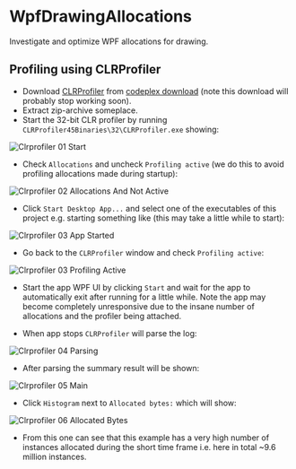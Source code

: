 # WpfDrawingAllocations
Investigate and optimize WPF allocations for drawing.

## Profiling using CLRProfiler
 * Download [CLRProfiler](https://github.com/MicrosoftArchive/clrprofiler) 
   from [codeplex download](http://clrprofiler.codeplex.com/#) 
   (note this download will probably stop working soon).
 * Extract zip-archive someplace.
 * Start the 32-bit CLR profiler by running
```CLRProfiler45Binaries\32\CLRProfiler.exe``` showing:

![Clrprofiler 01 Start](images/clrprofiler-01-start.png)

 * Check `Allocations` and uncheck `Profiling active` (we do this to avoid profiling allocations made during startup):
 
![Clrprofiler 02 Allocations And Not Active](images/clrprofiler-02-allocations-and-not-active.png)

 * Click `Start Desktop App...` and select one of the executables of this project 
   e.g. starting something like (this may take a little while to start):

![Clrprofiler 03 App Started](images/clrprofiler-03-app-started.png)

 * Go back to the `CLRProfiler` window and check `Profiling active`:

![Clrprofiler 03 Profiling Active](images/clrprofiler-03-profiling-active.png)

 * Start the app WPF UI by clicking `Start` and wait for the app to 
   automatically exit after running for a little while. Note the app
   may become completely unresponsive due to the insane number of allocations
   and the profiler being attached. 

 * When app stops `CLRProfiler` will parse the log:

![Clrprofiler 04 Parsing](images/clrprofiler-04-parsing.png)

 * After parsing the summary result will be shown:

![Clrprofiler 05 Main](images/clrprofiler-05-main.png)

 * Click `Histogram` next to `Allocated bytes:` which will show:

![Clrprofiler 06 Allocated Bytes](images/clrprofiler-06-allocated-bytes.png)

 * From this one can see that this example has a very high number of 
   instances allocated during the short time frame 
   i.e. here in total ~9.6 million instances.
 
